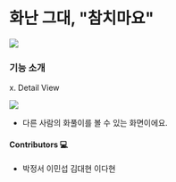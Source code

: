 # 화난 그대, "참치마요"

![](https://www.notion.so/image/https%3A%2F%2Fs3-us-west-2.amazonaws.com%2Fsecure.notion-static.com%2Fa2d55706-e0c7-48ea-8cbe-481de87d7ee2%2FUntitled.png?table=block&id=455a0d63-fe96-4aaf-a7e1-69fc764006c6&spaceId=83c75a39-3aba-4ba4-a792-7aefe4b07895&width=990&userId=8b4e329c-ba19-4299-923c-3ca881467ba2&cache=v2)

### 기능 소개
x. Detail View


![](https://velog.velcdn.com/images/m1nsuppp/post/51b0cbeb-b5f9-4d81-8403-bb4f3c443fca/image.png)
- 다른 사람의 화풀이를 볼 수 있는 화면이에요.


#### Contributors 💻
- 박정서 이민섭 김대현 이다현